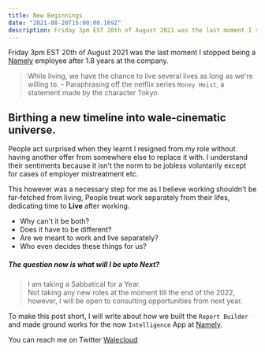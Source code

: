 ```yaml
---
title: New Beginnings
date: "2021-08-20T15:00:00.169Z"
description: Friday 3pm EST 20th of August 2021 was the last moment I stopped being a <a href=https://namely.com target=_blank>Namely</a> employee after 1.8 years at the company.
---
```


Friday 3pm EST 20th of August 2021 was the last moment I stopped being a <a href=https://namely.com target=_blank>Namely</a> employee after 1.8 years at the company.

> While living, we have the chance to live several lives as long as we're willing to.  - Paraphrasing off the netflix series `Money Heist`, a statement made by the character Tokyo.

## Birthing a new timeline into wale-cinematic universe.

People act surprised when they learnt I resigned from my role without having another offer from somewhere else to replace it with. I understand their sentiments because it isn't the norm to be jobless voluntarily except for cases of employer mistreatment etc.

This however was a necessary step for me as I believe working shouldn't be far-fetched from living, People treat work separately from their lifes, dedicating time to **Live** after working.

- Why can't it be both?
- Does it have to be different?
- Are we meant to work and live separately?
- Who even decides these things for us?

##### The question now is what will I be upto Next?

> I am taking a Sabbatical for a Year. <br />
> Not taking any new roles at the moment till the end of the 2022, however, I will be open to consulting opportunities from next year.

To make this post short, I will write about how we built the `Report Builder` and made ground works for the now `Intelligence` App at <a href=https://namely.com target=_blank>Namely</a>.

You can reach me on Twitter <a href=https://twitter.com/walecloud target=_blank>Walecloud</a>
